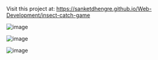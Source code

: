 Visit this project at: https://sanketdhengre.github.io/Web-Development/insect-catch-game

![image](https://github.com/SanketDhengre/Web-Development/assets/83276393/9b1fed95-857b-4f70-a1e2-3a8d22d0f9d2)

![image](https://github.com/SanketDhengre/Web-Development/assets/83276393/94031687-ed27-486d-94bb-7b48b1fb536c)

![image](https://github.com/SanketDhengre/Web-Development/assets/83276393/cfd20681-fae5-4956-bbe6-a345abbc1718)

